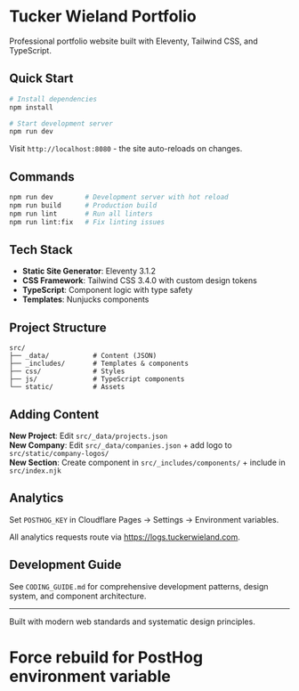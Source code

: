 # Tucker Wieland Portfolio

Professional portfolio website built with Eleventy, Tailwind CSS, and
TypeScript.

## Quick Start

```bash
# Install dependencies
npm install

# Start development server
npm run dev
```

Visit `http://localhost:8080` - the site auto-reloads on changes.

## Commands

```bash
npm run dev        # Development server with hot reload
npm run build      # Production build
npm run lint       # Run all linters
npm run lint:fix   # Fix linting issues
```

## Tech Stack

- **Static Site Generator**: Eleventy 3.1.2
- **CSS Framework**: Tailwind CSS 3.4.0 with custom design tokens
- **TypeScript**: Component logic with type safety
- **Templates**: Nunjucks components

## Project Structure

```
src/
├── _data/           # Content (JSON)
├── _includes/       # Templates & components
├── css/             # Styles
├── js/              # TypeScript components
└── static/          # Assets
```

## Adding Content

**New Project**: Edit `src/_data/projects.json`  
**New Company**: Edit `src/_data/companies.json` + add logo to
`src/static/company-logos/`  
**New Section**: Create component in `src/_includes/components/` + include in
`src/index.njk`

## Analytics

Set `POSTHOG_KEY` in Cloudflare Pages → Settings → Environment variables.

All analytics requests route via https://logs.tuckerwieland.com.

## Development Guide

See `CODING_GUIDE.md` for comprehensive development patterns, design system, and
component architecture.

---

Built with modern web standards and systematic design principles.

# Force rebuild for PostHog environment variable
